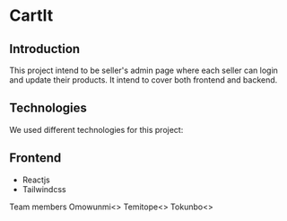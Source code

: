 # CartIt

## Introduction
This project intend to be seller's admin page where each seller can login and update their products. It intend to cover both frontend and backend.

## Technologies
We used different technologies for this project:
## Frontend
- Reactjs
- Tailwindcss

Team members
Omowunmi<>
Temitope<>
Tokunbo<>
